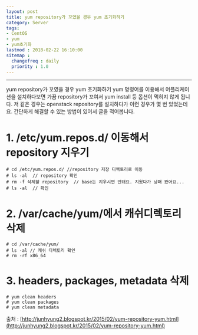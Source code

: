 ```yaml
---
layout: post
title: yum repository가 꼬였을 경우 yum 초기화하기
category: Server
tags:
- CentOS
- yum
- yum초기화
lastmod : 2018-02-22 16:10:00
sitemap :
  changefreq : daily
  priority : 1.0
---
```


***

yum repository가 꼬였을 경우 yum 초기화하기
yum 명령어를 이용해서 어플리케이션을 설치하다보면 가끔 repository가 꼬여서 yum install 등 옵션이 먹히지 않게 됩니다. 저 같은 경우는 openstack repository를 설치하다가 이런 경우가 몇 번 있었는데요. 간단하게 해결할 수 있는 방법이 있어서 글을 적어봅니다.

<!--미리보기-->

# 1. /etc/yum.repos.d/ 이동해서 repository 지우기

```
# cd /etc/yum.repos.d/ //repository 저장 디렉토리로 이동 
# ls -al  // repository 확인
# rm -f 삭제할 repository  // base는 지우시면 안돼요. 지웠다가 낭패 봤어요...
# ls -al  // 확인
```
# 2. /var/cache/yum/에서 캐쉬디렉토리 삭제

```
# cd /var/cache/yum/
# ls -al // 캐쉬 디렉토리 확인
# rm -rf x86_64
```

# 3. headers, packages, metadata 삭제

```
# yum clean headers
# yum clean packages
# yum clean metadata
```

출처 : [http://junhyung2.blogspot.kr/2015/02/yum-repository-yum.html](http://junhyung2.blogspot.kr/2015/02/yum-repository-yum.html)
